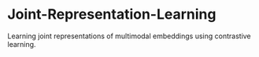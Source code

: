 # Joint-Representation-Learning
Learning joint representations of multimodal embeddings using contrastive learning. 
